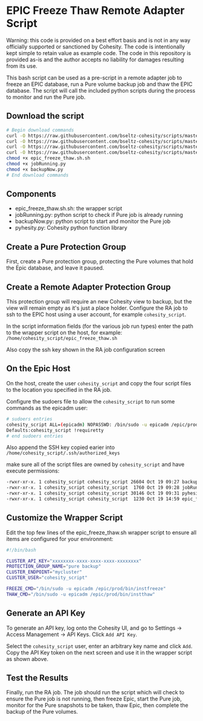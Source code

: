 # EPIC Freeze Thaw Remote Adapter Script

Warning: this code is provided on a best effort basis and is not in any way officially supported or sanctioned by Cohesity. The code is intentionally kept simple to retain value as example code. The code in this repository is provided as-is and the author accepts no liability for damages resulting from its use.

This bash script can be used as a pre-script in a remote adapter job to freeze an EPIC database, run a Pure volume backup job and thaw the EPIC database. The script will call the included python scripts during the process to monitor and run the Pure job.

## Download the script

```bash
# Begin download commands
curl -O https://raw.githubusercontent.com/bseltz-cohesity/scripts/master/bash/epic_freeze_thaw/epic_freeze_thaw.sh.sh
curl -O https://raw.githubusercontent.com/bseltz-cohesity/scripts/master/python/jobRunning/jobRunning.py
curl -O https://raw.githubusercontent.com/bseltz-cohesity/scripts/master/python/backupNow/backupNow.py
curl -O https://raw.githubusercontent.com/bseltz-cohesity/scripts/master/python/pyhesity.py
chmod +x epic_freeze_thaw.sh.sh
chmod +x jobRunning.py
chmod +x backupNow.py
# End download commands
```

## Components

* epic_freeze_thaw.sh.sh: the wrapper script
* jobRunning.py: python script to check if Pure job is already running
* backupNow.py: python script to start and monitor the Pure job
* pyhesity.py: Cohesity python function library

## Create a Pure Protection Group

First, create a Pure protection group, protecting the Pure volumes that hold the Epic database, and leave it paused.

## Create a Remote Adapter Protection Group

This protection group will require an new Cohesity view to backup, but the view will remain empty as it's just a place holder. Configure the RA job to ssh to the EPIC host using a user account, for example `cohesity_script`.

In the script information fields (for the various job run types) enter the path to the wrapper script on the host, for example: `/home/cohesity_script/epic_freeze_thaw.sh`

Also copy the ssh key shown in the RA job configuration screen

## On the Epic Host

On the host, create the user `cohesity_script` and copy the four script files to the location you specified in the RA job.

Configure the sudoers file to allow the `cohesity_script` to run some commands as the epicadm user:

```bash
# sudoers entries
cohesity_script ALL=(epicadm) NOPASSWD: /bin/sudo -u epicadm /epic/prod/bin/instfreeze, /bin/sudo -u epicadm /epic/prod/bin/instthaw
Defaults:cohesity_script !requiretty
# end sudoers entries
```

Also append the SSH key copied earier into `/home/cohesity_script/.ssh/authorized_keys`

make sure all of the script files are owned by `cohesity_script` and have execute permissions:

```bash
-rwxr-xr-x. 1 cohesity_script cohesity_script 26604 Oct 19 09:27 backupNow.py
-rwxr-xr-x. 1 cohesity_script cohesity_script  1760 Oct 19 09:28 jobRunning.py
-rwxr-xr-x. 1 cohesity_script cohesity_script 30146 Oct 19 09:31 pyhesity.py
-rwxr-xr-x. 1 cohesity_script cohesity_script  1230 Oct 19 14:59 epic_freeze_thaw.sh
```

## Customize the Wrapper Script

Edit the top few lines of the epic_freeze_thaw.sh wrapper script to ensure all items are configured for your environment:

```bash
#!/bin/bash

CLUSTER_API_KEY="xxxxxxxx-xxxx-xxxx-xxxx-xxxxxxxx"
PROTECTION_GROUP_NAME="pure backup"
CLUSTER_ENDPOINT="mycluster"
CLUSTER_USER="cohesity_script"

FREEZE_CMD="/bin/sudo -u epicadm /epic/prod/bin/instfreeze"
THAW_CMD="/bin/sudo -u epicadm /epic/prod/bin/instthaw"
```

## Generate an API Key

To generate an API key, log onto the Cohesity UI, and go to Settings -> Access Management -> API Keys. Click `Add API Key`.

Select the `cohesity_script` user, enter an arbitrary key name and click `Add`. Copy the API Key token on the next screen and use it in the wrapper script as shown above.

## Test the Results

Finally, run the RA job. The job should run the script which will check to ensure the Pure job is not running, then freeze Epic, start the Pure job, monitor for the Pure snapshots to be taken, thaw Epic, then complete the backup of the Pure volumes.
